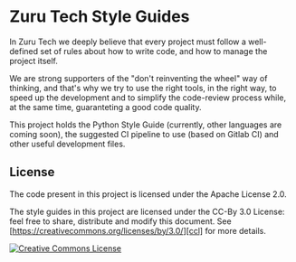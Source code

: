 # Zuru Tech Style Guides

In Zuru Tech we deeply believe that every project must follow a well-defined set of rules about how to write code, and how to manage the project itself.

We are strong supporters of the "don't reinventing the wheel" way of thinking, and that's why we try to use the right tools, in the right way, to speed up the development
and to simplify the code-review process while, at the same time, guaranteting a good code quality.

This project holds the Python Style Guide (currently, other languages are coming soon), the suggested CI pipeline to use (based on Gitlab CI) and other useful development files.


## License

The code present in this project is licensed under the Apache License 2.0.

The style guides in this project are licensed under the CC-By 3.0 License: feel free to share, distribute and modify this document.
See [https://creativecommons.org/licenses/by/3.0/][ccl] for more details.

<a rel="license" href="https://creativecommons.org/licenses/by/3.0/"><img alt="Creative Commons License" style="border-width:0" src="https://i.creativecommons.org/l/by/3.0/88x31.png" /></a>

[ccl]: https://creativecommons.org/licenses/by/3.0/
